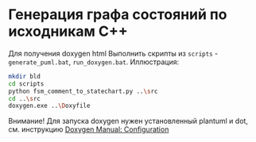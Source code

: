 # Генерация графа состояний по исходникам С++



Для получения doxygen html Выполнить скрипты из `scripts` - `generate_puml.bat`, `run_doxygen.bat`. Иллюстрация:

```bash
mkdir bld
cd scripts
python fsm_comment_to_statechart.py ..\src
cd ..\src
doxygen.exe ..\Doxyfile
```

Внимание! Для запуска doxygen нужен установленный plantuml и dot, см. инструкцию [Doxygen Manual: Configuration](https://www.doxygen.nl/manual/config.html#cfg_plantuml_jar_path)


